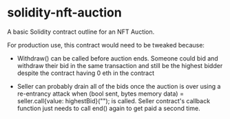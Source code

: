 # solidity-nft-auction

A basic Solidity contract outline for an NFT Auction. 

For production use, this contract would need to be tweaked because:
- Withdraw() can be called before auction ends. Someone could bid and withdraw their bid in the same transaction and still be the highest bidder despite the contract having 0 eth in the contract

- Seller can probably drain all of the bids once the auction is over using a re-entrancy attack when (bool sent, bytes memory data) = seller.call{value: highestBid}(""); is called. Seller contract's callback function just needs to call end() again to get paid a second time.

